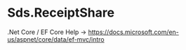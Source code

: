 # Sds.ReceiptShare


.Net Core / EF Core Help -> 
https://docs.microsoft.com/en-us/aspnet/core/data/ef-mvc/intro